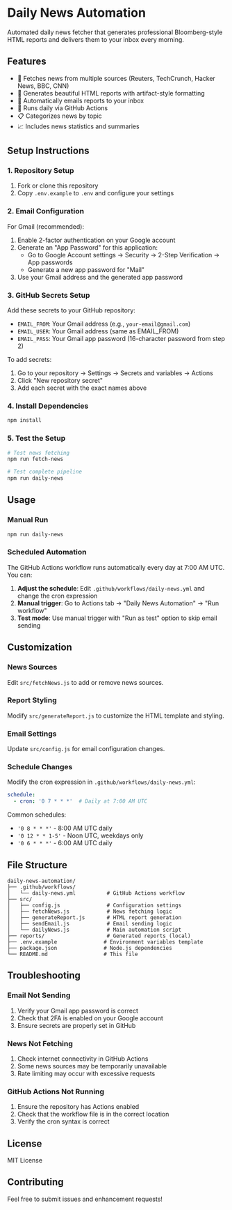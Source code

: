 # Daily News Automation

Automated daily news fetcher that generates professional Bloomberg-style HTML reports and delivers them to your inbox every morning.

## Features

- 📰 Fetches news from multiple sources (Reuters, TechCrunch, Hacker News, BBC, CNN)
- 🎨 Generates beautiful HTML reports with artifact-style formatting
- 📧 Automatically emails reports to your inbox
- 🔄 Runs daily via GitHub Actions
- 📋 Categorizes news by topic
- 📈 Includes news statistics and summaries

## Setup Instructions

### 1. Repository Setup

1. Fork or clone this repository
2. Copy `.env.example` to `.env` and configure your settings

### 2. Email Configuration

For Gmail (recommended):

1. Enable 2-factor authentication on your Google account
2. Generate an "App Password" for this application:
   - Go to Google Account settings → Security → 2-Step Verification → App passwords
   - Generate a new app password for "Mail"
3. Use your Gmail address and the generated app password

### 3. GitHub Secrets Setup

Add these secrets to your GitHub repository:

- `EMAIL_FROM`: Your Gmail address (e.g., `your-email@gmail.com`)
- `EMAIL_USER`: Your Gmail address (same as EMAIL_FROM)
- `EMAIL_PASS`: Your Gmail app password (16-character password from step 2)

To add secrets:
1. Go to your repository → Settings → Secrets and variables → Actions
2. Click "New repository secret"
3. Add each secret with the exact names above

### 4. Install Dependencies

```bash
npm install
```

### 5. Test the Setup

```bash
# Test news fetching
npm run fetch-news

# Test complete pipeline
npm run daily-news
```

## Usage

### Manual Run

```bash
npm run daily-news
```

### Scheduled Automation

The GitHub Actions workflow runs automatically every day at 7:00 AM UTC. You can:

1. **Adjust the schedule**: Edit `.github/workflows/daily-news.yml` and change the cron expression
2. **Manual trigger**: Go to Actions tab → "Daily News Automation" → "Run workflow"
3. **Test mode**: Use manual trigger with "Run as test" option to skip email sending

## Customization

### News Sources

Edit `src/fetchNews.js` to add or remove news sources.

### Report Styling

Modify `src/generateReport.js` to customize the HTML template and styling.

### Email Settings

Update `src/config.js` for email configuration changes.

### Schedule Changes

Modify the cron expression in `.github/workflows/daily-news.yml`:

```yaml
schedule:
  - cron: '0 7 * * *'  # Daily at 7:00 AM UTC
```

Common schedules:
- `'0 8 * * *'` - 8:00 AM UTC daily
- `'0 12 * * 1-5'` - Noon UTC, weekdays only
- `'0 6 * * *'` - 6:00 AM UTC daily

## File Structure

```
daily-news-automation/
├── .github/workflows/
│   └── daily-news.yml          # GitHub Actions workflow
├── src/
│   ├── config.js               # Configuration settings
│   ├── fetchNews.js            # News fetching logic
│   ├── generateReport.js       # HTML report generation
│   ├── sendEmail.js            # Email sending logic
│   └── dailyNews.js            # Main automation script
├── reports/                    # Generated reports (local)
├── .env.example               # Environment variables template
├── package.json               # Node.js dependencies
└── README.md                  # This file
```

## Troubleshooting

### Email Not Sending

1. Verify your Gmail app password is correct
2. Check that 2FA is enabled on your Google account
3. Ensure secrets are properly set in GitHub

### News Not Fetching

1. Check internet connectivity in GitHub Actions
2. Some news sources may be temporarily unavailable
3. Rate limiting may occur with excessive requests

### GitHub Actions Not Running

1. Ensure the repository has Actions enabled
2. Check that the workflow file is in the correct location
3. Verify the cron syntax is correct

## License

MIT License

## Contributing

Feel free to submit issues and enhancement requests!
